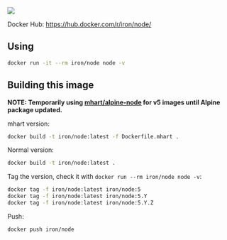 [![](https://badge.imagelayers.io/iron/node:latest.svg)](https://imagelayers.io/?images=iron/node:latest 'Get your own badge on imagelayers.io')

Docker Hub: https://hub.docker.com/r/iron/node/

## Using

```sh
docker run -it --rm iron/node node -v
```

## Building this image

**NOTE: Temporarily using [mhart/alpine-node](https://github.com/mhart/alpine-node) for v5 images until Alpine package updated.**

mhart version:

```sh
docker build -t iron/node:latest -f Dockerfile.mhart .
```

Normal version:

```sh
docker build -t iron/node:latest .
```

Tag the version, check it with `docker run --rm iron/node node -v`:

```sh
docker tag -f iron/node:latest iron/node:5
docker tag -f iron/node:latest iron/node:5.Y
docker tag -f iron/node:latest iron/node:5.Y.Z
```

Push:

```sh
docker push iron/node
```

